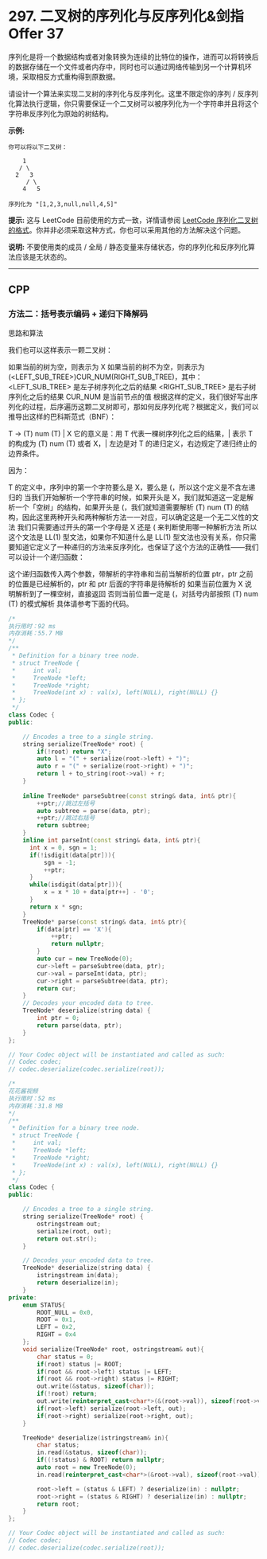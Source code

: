 # 297. 二叉树的序列化与反序列化&剑指 Offer 37

序列化是将一个数据结构或者对象转换为连续的比特位的操作，进而可以将转换后的数据存储在一个文件或者内存中，同时也可以通过网络传输到另一个计算机环境，采取相反方式重构得到原数据。

请设计一个算法来实现二叉树的序列化与反序列化。这里不限定你的序列 / 反序列化算法执行逻辑，你只需要保证一个二叉树可以被序列化为一个字符串并且将这个字符串反序列化为原始的树结构。

**示例:** 

```
你可以将以下二叉树：

    1
   / \
  2   3
     / \
    4   5

序列化为 "[1,2,3,null,null,4,5]"
```

**提示:** 这与 LeetCode 目前使用的方式一致，详情请参阅 [LeetCode 序列化二叉树的格式](https://leetcode-cn.com/faq/#binary-tree)。你并非必须采取这种方式，你也可以采用其他的方法解决这个问题。

**说明:** 不要使用类的成员 / 全局 / 静态变量来存储状态，你的序列化和反序列化算法应该是无状态的。

***

## CPP

### 方法二：括号表示编码 + 递归下降解码

思路和算法

我们也可以这样表示一颗二叉树：

如果当前的树为空，则表示为 X
如果当前的树不为空，则表示为 (<LEFT_SUB_TREE>)CUR_NUM(RIGHT_SUB_TREE)，其中：
<LEFT_SUB_TREE> 是左子树序列化之后的结果
<RIGHT_SUB_TREE> 是右子树序列化之后的结果
CUR_NUM 是当前节点的值
根据这样的定义，我们很好写出序列化的过程，后序遍历这颗二叉树即可，那如何反序列化呢？根据定义，我们可以推导出这样的巴科斯范式（BNF）：


T -> (T) num (T) | X
它的意义是：用 T 代表一棵树序列化之后的结果，| 表示 T 的构成为 (T) num (T) 或者 X，| 左边是对 T 的递归定义，右边规定了递归终止的边界条件。

因为：

T 的定义中，序列中的第一个字符要么是 X，要么是 (，所以这个定义是不含左递归的
当我们开始解析一个字符串的时候，如果开头是 X，我们就知道这一定是解析一个「空树」的结构，如果开头是 (，我们就知道需要解析 (T) num (T) 的结构，因此这里两种开头和两种解析方法一一对应，可以确定这是一个无二义性的文法
我们只需要通过开头的第一个字母是 X 还是 ( 来判断使用哪一种解析方法
所以这个文法是 LL(1) 型文法，如果你不知道什么是 LL(1) 型文法也没有关系，你只需要知道它定义了一种递归的方法来反序列化，也保证了这个方法的正确性——我们可以设计一个递归函数：

这个递归函数传入两个参数，带解析的字符串和当前当解析的位置 ptr，ptr 之前的位置是已经解析的，ptr 和 ptr 后面的字符串是待解析的
如果当前位置为 X 说明解析到了一棵空树，直接返回
否则当前位置一定是 (，对括号内部按照 (T) num (T) 的模式解析
具体请参考下面的代码。

```cpp
/*
执行用时：92 ms
内存消耗：55.7 MB
*/
/**
 * Definition for a binary tree node.
 * struct TreeNode {
 *     int val;
 *     TreeNode *left;
 *     TreeNode *right;
 *     TreeNode(int x) : val(x), left(NULL), right(NULL) {}
 * };
 */
class Codec {
public:

    // Encodes a tree to a single string.
    string serialize(TreeNode* root) {
        if(!root) return "X";
        auto l = "(" + serialize(root->left) + ")";
        auto r = "(" + serialize(root->right) + ")";
        return l + to_string(root->val) + r;
    }
    
    inline TreeNode* parseSubtree(const string& data, int& ptr){
        ++ptr;//跳过左括号
        auto subtree = parse(data, ptr);
        ++ptr;//跳过右括号
        return subtree;
    }
    inline int parseInt(const string& data, int& ptr){
      int x = 0, sgn = 1;
      if(!isdigit(data[ptr])){
          sgn = -1;
          ++ptr;
      }
      while(isdigit(data[ptr])){
          x = x * 10 + data[ptr++] - '0';
      }
      return x * sgn;
    }
    TreeNode* parse(const string& data, int& ptr){
        if(data[ptr] == 'X'){
            ++ptr;
            return nullptr;
        }
        auto cur = new TreeNode(0);
        cur->left = parseSubtree(data, ptr);
        cur->val = parseInt(data, ptr);
        cur->right = parseSubtree(data, ptr);
        return cur;
    }
    // Decodes your encoded data to tree.
    TreeNode* deserialize(string data) {
        int ptr = 0;
        return parse(data, ptr);
    }
};

// Your Codec object will be instantiated and called as such:
// Codec codec;
// codec.deserialize(codec.serialize(root));

```



```cpp
/*
花花酱视频
执行用时：52 ms
内存消耗：31.8 MB
*/
/**
 * Definition for a binary tree node.
 * struct TreeNode {
 *     int val;
 *     TreeNode *left;
 *     TreeNode *right;
 *     TreeNode(int x) : val(x), left(NULL), right(NULL) {}
 * };
 */
class Codec {
public:

    // Encodes a tree to a single string.
    string serialize(TreeNode* root) {
        ostringstream out;
        serialize(root, out);
        return out.str();
    }

    // Decodes your encoded data to tree.
    TreeNode* deserialize(string data) {
        istringstream in(data);
        return deserialize(in);
    }
private:
    enum STATUS{
        ROOT_NULL = 0x0,
        ROOT = 0x1,
        LEFT = 0x2,
        RIGHT = 0x4
    };
    void serialize(TreeNode* root, ostringstream& out){
        char status = 0;
        if(root) status |= ROOT;
        if(root && root->left) status |= LEFT;
        if(root && root->right) status |= RIGHT;
        out.write(&status, sizeof(char));
        if(!root) return;
        out.write(reinterpret_cast<char*>(&(root->val)), sizeof(root->val));
        if(root->left) serialize(root->left, out);
        if(root->right) serialize(root->right, out);
    }

    TreeNode* deserialize(istringstream& in){
        char status;
        in.read(&status, sizeof(char));
        if((!status) & ROOT) return nullptr;
        auto root = new TreeNode(0);
        in.read(reinterpret_cast<char*>(&root->val), sizeof(root->val));

        root->left = (status & LEFT) ? deserialize(in) : nullptr;
        root->right = (status & RIGHT) ? deserialize(in) : nullptr;
        return root;
    }
};

// Your Codec object will be instantiated and called as such:
// Codec codec;
// codec.deserialize(codec.serialize(root));
```

